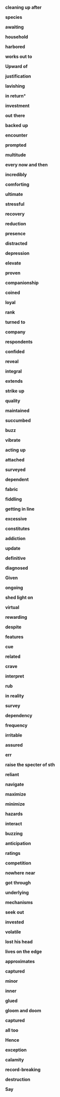 **cleaning up after** 

**species**

**awaiting**

**household**

**harbored**

**works out to** 

**Upward of** 

**justification**

**lavishing**

**in return***

**investment**

**out** **there**

**backed** **up**

**encounter**

**prompted**

**multitude**

**every now and then**

**incredibly**

**comforting**

**ultimate**

**stressful**

**recovery**

**reduction**

**presence**

**distracted**

**depression**

**elevate**

**proven**

**companionship**

**coined**

**loyal**

**rank**

**turned** **to** 

**company**

**respondents**

**confided**

**reveal**

**integral**

**extends**

**strike** **up** 

**quality**

**maintained**

**succumbed**

**buzz**

**vibrate**

**acting** **up** 

**attached**

**surveyed**

**dependent**

**fabric**

**fiddling**

**getting in line** 

**excessive**

**constitutes**

**addiction**

**update**

**definitive**

**diagnosed**

**Given**

**ongoing**

**shed light on** 

**virtual**

**rewarding**

**despite**

**features**

**cue**

**related**

**crave**

**interpret**

**rub**

**in reality** 

**survey**

**dependency**

**frequency**

**irritable**	

**assured**

**err**

**raise the specter of sth**

**reliant**

**navigate**

**maximize**

**minimize**

**hazards**

**interact**

**buzzing**

**anticipation**

**ratings**

**competition**

**nowhere** **near**

**got** **through**

**underlying**

**mechanisms**

**seek** **out**

**invested**

**volatile**

**lost his head** 

**lives on the edge** 

**approximates**

**captured**

**minor**

**inner**

**glued**

**gloom and doom** 

**captured**

**all too** 

**Hence**

**exception**

**calamity**

**record-breaking**

**destruction**

**Say**

